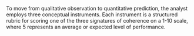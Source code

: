 To move from qualitative observation to quantitative prediction, the analyst employs three conceptual instruments. Each instrument is a structured rubric for scoring one of the three signatures of coherence on a 1-10 scale, where 5 represents an average or expected level of performance.